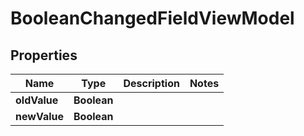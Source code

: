 

# BooleanChangedFieldViewModel


## Properties

| Name | Type | Description | Notes |
|------------ | ------------- | ------------- | -------------|
|**oldValue** | **Boolean** |  |  |
|**newValue** | **Boolean** |  |  |



